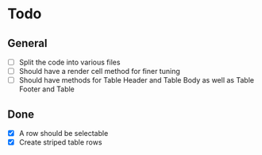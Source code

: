 # Todo

## General

- [ ] Split the code into various files
- [ ] Should have a render cell method for finer tuning
- [ ] Should have methods for Table Header and Table Body as well as Table Footer and Table

## Done

- [X] A row should be selectable
- [X] Create striped table rows
